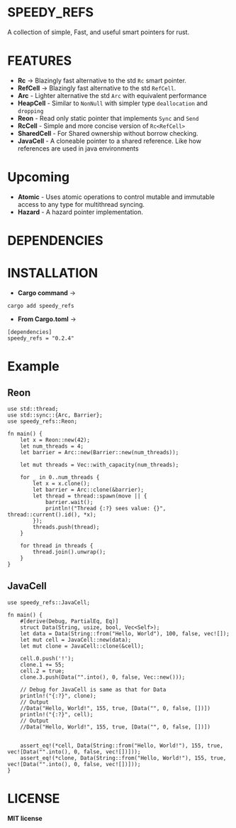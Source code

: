 # SPEEDY_REFS

A collection of simple, Fast, and useful smart pointers for rust.

# FEATURES

- **Rc** -> Blazingly fast alternative to the std `Rc` smart pointer.
- **RefCell** -> Blazingly fast alternative to the std `RefCell`.
- **Arc** - Lighter alternative the std `Arc` with equivalent performance
- **HeapCell** - Similar to `NonNull` with simpler type `deallocation` and `dropping`
- **Reon** - Read only static pointer that implements `Sync` and `Send`
- **RcCell** - Simple and more concise version of `Rc<RefCell>`
- **SharedCell** - For Shared ownership without borrow checking.
- **JavaCell** - A cloneable pointer to a shared reference. Like how references are used in java environments

# Upcoming

- **Atomic** - Uses atomic operations to control mutable and immutable access to any type for multithread syncing.
- **Hazard** - A hazard pointer implementation.

# DEPENDENCIES

# INSTALLATION

- **Cargo command** ->

```
cargo add speedy_refs
```

- **From Cargo.toml** ->

```
[dependencies]
speedy_refs = "0.2.4"
```

# Example

## Reon

```
use std::thread;
use std::sync::{Arc, Barrier};
use speedy_refs::Reon;

fn main() {
    let x = Reon::new(42);
    let num_threads = 4;
    let barrier = Arc::new(Barrier::new(num_threads));

    let mut threads = Vec::with_capacity(num_threads);

    for _ in 0..num_threads {
        let x = x.clone();
        let barrier = Arc::clone(&barrier);
        let thread = thread::spawn(move || {
            barrier.wait();
            println!("Thread {:?} sees value: {}", thread::current().id(), *x);
        });
        threads.push(thread);
    }

    for thread in threads {
        thread.join().unwrap();
    }
}

```

## JavaCell

```
use speedy_refs::JavaCell;

fn main() {
    #[derive(Debug, PartialEq, Eq)]
    struct Data(String, usize, bool, Vec<Self>);
    let data = Data(String::from("Hello, World"), 100, false, vec![]);
    let mut cell = JavaCell::new(data);
    let mut clone = JavaCell::clone(&cell);

    cell.0.push('!');
    clone.1 += 55;
    cell.2 = true;
    clone.3.push(Data("".into(), 0, false, Vec::new()));

    // Debug for JavaCell is same as that for Data
    println!("{:?}", clone);
    // Output
    //Data("Hello, World!", 155, true, [Data("", 0, false, [])])
    println!("{:?}", cell);
    // Output
    //Data("Hello, World!", 155, true, [Data("", 0, false, [])])


    assert_eq!(*cell, Data(String::from("Hello, World!"), 155, true, vec![Data("".into(), 0, false, vec![])]));
    assert_eq!(*clone, Data(String::from("Hello, World!"), 155, true, vec![Data("".into(), 0, false, vec![])]));
}
```

# LICENSE

**MIT license**
